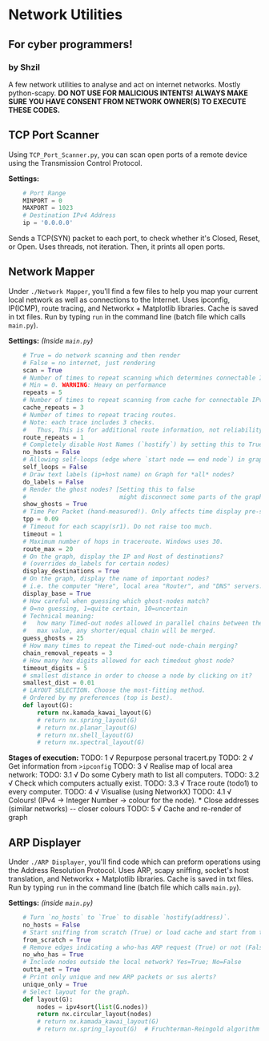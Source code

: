 # Network Utilities
## For cyber programmers!
### by Shzil
A few network utilities to analyse and act on internet networks. Mostly python-scapy.
**DO NOT USE FOR MALICIOUS INTENTS!**
**ALWAYS MAKE SURE YOU HAVE CONSENT FROM NETWORK OWNER(S) TO EXECUTE THESE CODES.**

## TCP Port Scanner
Using `TCP_Port_Scanner.py`, you can scan open ports of a remote device using the Transmission Control Protocol.

**Settings:**
```py
    # Port Range
    MINPORT = 0
    MAXPORT = 1023
    # Destination IPv4 Address
    ip = '0.0.0.0'
```

Sends a TCP(SYN) packet to each port, to check whether it's Closed, Reset, or Open.
Uses threads, not iteration.
Then, it prints all open ports.

## Network Mapper
Under `./Network Mapper`, you'll find a few files to help you map your current local network as well as connections to the Internet. Uses ipconfig, IP(ICMP), route tracing, and Networkx + Matplotlib libraries. Cache is saved in txt files.
Run by typing `run` in the command line (batch file which calls `main.py`).

**Settings:** _(Inside `main.py`)_
```py
    # True = do network scanning and then render
    # False = no internet, just rendering
    scan = True
    # Number of times to repeat scanning which determines connectable IPv4 devices.
    # Min = 0. WARNING: Heavy on performance
    repeats = 5
    # Number of times to repeat scanning from cache for connectable IPv4 devices.
    cache_repeats = 3
    # Number of times to repeat tracing routes.
    # Note: each trace includes 3 checks.
    #   Thus, This is for additional route information, not reliability.
    route_repeats = 1
    # Completely disable Host Names (`hostify`) by setting this to True.
    no_hosts = False
    # Allowing self-loops (edge where `start node == end node`) in graph?
    self_loops = False
    # Draw text labels (ip+host name) on Graph for *all* nodes?
    do_labels = False
    # Render the ghost nodes? [Setting this to false
    #                          might disconnect some parts of the graph]
    show_ghosts = True
    # Time Per Packet (hand-measured!). Only affects time display pre-scanning.
    tpp = 0.09
    # Timeout for each scapy(sr1). Do not raise too much.
    timeout = 1
    # Maximum number of hops in traceroute. Windows uses 30.
    route_max = 20
    # On the graph, display the IP and Host of destinations?
    # (overrides do_labels for certain nodes)
    display_destinations = True
    # On the graph, display the name of important nodes?
    # i.e. the computer "Here", local area "Router", and "DNS" servers.
    display_base = True
    # How careful when guessing which ghost-nodes match?
    # 0=no guessing, 1=quite certain, 10=uncertain
    # Technical meaning:
    #   how many Timed-out nodes allowed in parallel chains between the same ends?
    #   max value, any shorter/equal chain will be merged.
    guess_ghosts = 25
    # How many times to repeat the Timed-out node-chain merging?
    chain_removal_repeats = 3
    # How many hex digits allowed for each timedout ghost node?
    timeout_digits = 5
    # smallest distance in order to choose a node by clicking on it?
    smallest_dist = 0.01
    # LAYOUT SELECTION. Choose the most-fitting method.
    # Ordered by my preferences (top is best).
    def layout(G):
        return nx.kamada_kawai_layout(G)
        # return nx.spring_layout(G)
        # return nx.planar_layout(G)
        # return nx.shell_layout(G)
        # return nx.spectral_layout(G)
```

**Stages of execution:**
TODO: 1 √ Repurpose personal tracert.py
TODO: 2 √ Get information from `>ipconfig`
TODO: 3 √ Realise map of local area network:
TODO:     3.1 √ Do some Cybery math to list all computers.
TODO:     3.2 √ Check which computers actually exist.
TODO:     3.3 √ Trace route (todo1) to every computer.
TODO: 4 √ Visualise (using NetworkX)
TODO:     4.1 √ Colours! (IPv4 → Integer Number → colour for the node).
             \*   Close addresses (similar networks) -- closer colours
TODO: 5 √ Cache and re-render of graph

## ARP Displayer
Under `./ARP Displayer`, you'll find code which can preform operations using the Address Resolution Protocol.
Uses ARP, scapy sniffing, socket's host translation, and Networkx + Matplotlib libraries. Cache is saved in txt files.
Run by typing `run` in the command line (batch file which calls `main.py`).

**Settings:** _(inside `main.py`)_
```py
    # Turn `no_hosts` to `True` to disable `hostify(address)`.
    no_hosts = False
    # Start sniffing from scratch (True) or load cache and start from there (False)?
    from_scratch = True
    # Remove edges indicating a who-has ARP request (True) or not (False)?
    no_who_has = True
    # Include nodes outside the local network? Yes=True; No=False
    outta_net = True
    # Print only unique and new ARP packets or sus alerts?
    unique_only = True
    # Select layout for the graph.
    def layout(G):
        nodes = ipv4sort(list(G.nodes))
        return nx.circular_layout(nodes)
        # return nx.kamada_kawai_layout(G)
        # return nx.spring_layout(G)  # Fruchterman-Reingold algorithm
```
